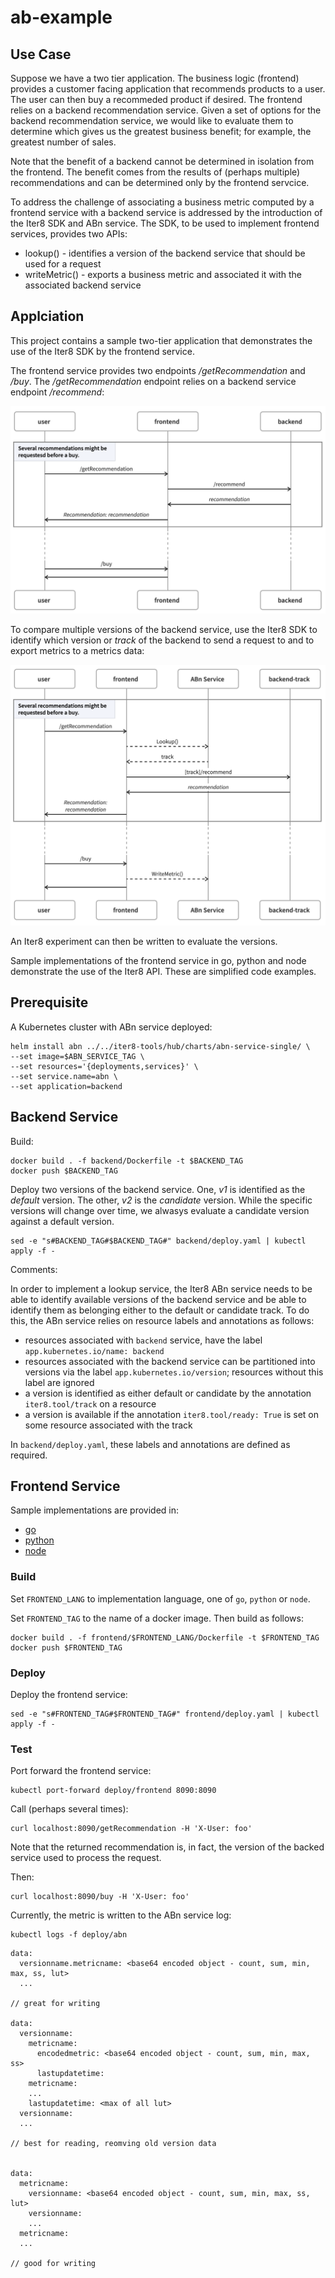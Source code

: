 # ab-example

## Use Case

Suppose we have a two tier application. The business logic (frontend) provides a customer facing application that recommends products to a user. The user can then buy a recommeded product if desired. The frontend relies on a backend recommendation service. Given a set of options for the backend recommendation service, we would like to evaluate them to determine which gives us the greatest business benefit; for example, the greatest number of sales.

Note that the benefit of a backend cannot be determined in isolation from the frontend. The benefit comes from the results of (perhaps multiple) recommendations and can be determined only by the frontend servcice.

To address the challenge of associating a business metric computed by a frontend service with a backend service is addressed by the introduction of the Iter8 SDK and ABn service. The SDK, to be used to implement frontend services, provides two APIs:

- lookup() - identifies a version of the backend service that should be used for a request
- writeMetric() - exports a business metric and associated it with the associated backend service

## Applciation

This project contains a sample two-tier application that demonstrates the use of the Iter8 SDK by the frontend service.

The frontend service provides two endpoints _/getRecommendation_ and _/buy_. The _/getRecommendation_ endpoint relies on a backend service endpoint _/recommend_:

![application interaction](images/two-tier.png)

To compare multiple versions of the backend service, use the Iter8 SDK to identify which version or _track_ of the backend to send a request to and to export metrics to a metrics data:

![application interation with Iter8 ABn service](images/two-tier-with-iter8abn.png)

An Iter8 experiment can then be written to evaluate the versions.

Sample implementations of the frontend service in go, python and node demonstrate the use of the Iter8 API. These are simplified code examples.

## Prerequisite

A Kubernetes cluster with ABn service deployed:

```shell
helm install abn ../../iter8-tools/hub/charts/abn-service-single/ \
--set image=$ABN_SERVICE_TAG \
--set resources='{deployments,services}' \
--set service.name=abn \
--set application=backend
```

## Backend Service

Build:

```shell
docker build . -f backend/Dockerfile -t $BACKEND_TAG
docker push $BACKEND_TAG
```

Deploy two versions of the backend service. One, _v1_ is identified as the _default_ version. The other, _v2_ is the _candidate_ version. While the specific versions will change over time, we alwasys evaluate a candidate version against a default version.

```shell
sed -e "s#BACKEND_TAG#$BACKEND_TAG#" backend/deploy.yaml | kubectl apply -f -
```

Comments:

In order to implement a lookup service, the Iter8 ABn service needs to be able to identify available versions of the backend service and be able to identify them as belonging either to the default or candidate track. To do this, the ABn service relies on resource labels and annotations as follows:

- resources associated with `backend` service, have the label `app.kubernetes.io/name: backend`
- resources associated with the backend service can be partitioned into versions via the label `app.kubernetes.io/version`; resources without this label are ignored
- a version is identified as either default or candidate by the annotation `iter8.tool/track` on a resource
- a version is available if the annotation `iter8.tool/ready: True` is set on some resource associated with the track

In `backend/deploy.yaml`, these labels and annotations are defined as required.

## Frontend Service

Sample implementations are provided in:

- [go](https://github.com/kalantar/ab-example/tree/main/frontend/go)
- [python](https://github.com/kalantar/ab-example/tree/main/frontend/python)
- [node](https://github.com/kalantar/ab-example/tree/main/frontend/node)

### Build

Set `FRONTEND_LANG` to implementation language, one of `go`, `python` or `node`.

Set `FRONTEND_TAG` to the name of a docker image. Then build as follows:

```shell
docker build . -f frontend/$FRONTEND_LANG/Dockerfile -t $FRONTEND_TAG
docker push $FRONTEND_TAG
```

### Deploy

Deploy the frontend service:

```shell
sed -e "s#FRONTEND_TAG#$FRONTEND_TAG#" frontend/deploy.yaml | kubectl apply -f -
```

### Test

Port forward the frontend service:

```shell
kubectl port-forward deploy/frontend 8090:8090
```

Call (perhaps several times):

```shell
curl localhost:8090/getRecommendation -H 'X-User: foo'
```

Note that the returned recommendation is, in fact, the version of the backed service used to process the request.

Then:

```shell
curl localhost:8090/buy -H 'X-User: foo'
```

Currently, the metric is written to the ABn service log:

```shell
kubectl logs -f deploy/abn
```

```shell
data:
  versionname.metricname: <base64 encoded object - count, sum, min, max, ss, lut>
  ...

// great for writing

data:
  versionname:
    metricname:
      encodedmetric: <base64 encoded object - count, sum, min, max, ss>
      lastupdatetime:
    metricname:
    ...
    lastupdatetime: <max of all lut>
  versionname:
  ...

// best for reading, reomving old version data


data:
  metricname:
    versionname: <base64 encoded object - count, sum, min, max, ss, lut>
    versionname:
    ...
  metricname:
  ...

// good for writing
```
